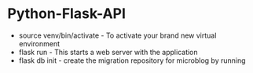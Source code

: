 # Python-Flask-API

- source venv/bin/activate - To activate your brand new virtual environment
- flask run -  This starts a web server with the application
- flask db init - create the migration repository for microblog by running 
